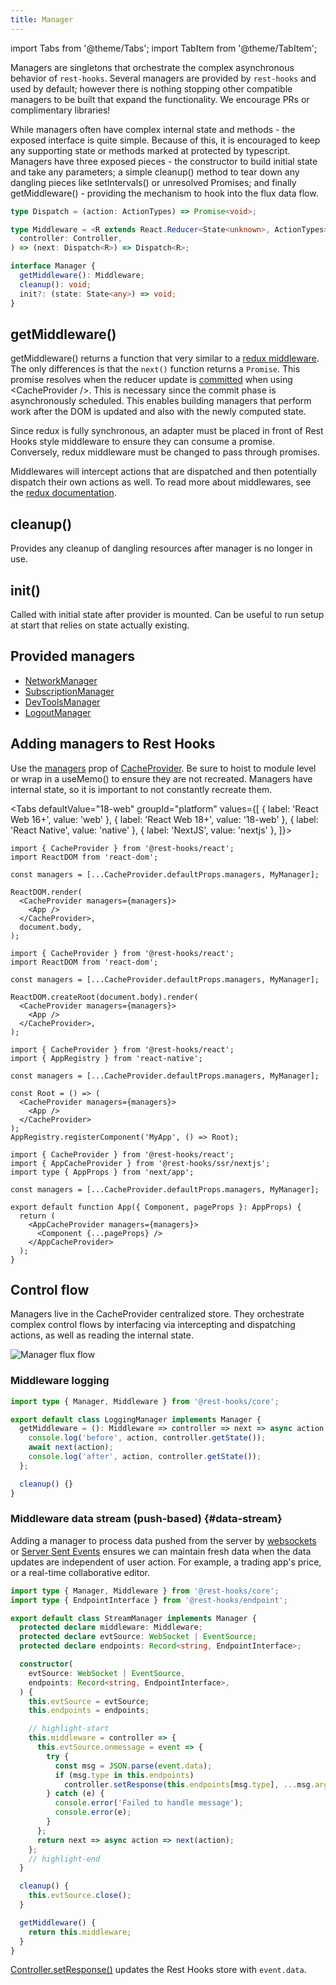 ```yaml
---
title: Manager
---
```


import Tabs from '@theme/Tabs';
import TabItem from '@theme/TabItem';

<head>
  <title>Manager - Powerful middlewares with global store knowledge</title>
  <meta name="docsearch:pagerank" content="20"/>
</head>

Managers are singletons that orchestrate the complex asynchronous behavior of `rest-hooks`.
Several managers are provided by `rest-hooks` and used by default; however there is nothing
stopping other compatible managers to be built that expand the functionality. We encourage
PRs or complimentary libraries!

While managers often have complex internal state and methods - the exposed interface is quite simple.
Because of this, it is encouraged to keep any supporting state or methods marked at protected by
typescript. Managers have three exposed pieces - the constructor to build initial state and
take any parameters; a simple cleanup() method to tear down any dangling pieces like setIntervals()
or unresolved Promises; and finally getMiddleware() - providing the mechanism to hook into
the flux data flow.

```typescript
type Dispatch = (action: ActionTypes) => Promise<void>;

type Middleware = <R extends React.Reducer<State<unknown>, ActionTypes>>(
  controller: Controller,
) => (next: Dispatch<R>) => Dispatch<R>;

interface Manager {
  getMiddleware(): Middleware;
  cleanup(): void;
  init?: (state: State<any>) => void;
}
```

## getMiddleware()

getMiddleware() returns a function that very similar to a [redux middleware](https://redux.js.org/advanced/middleware).
The only differences is that the `next()` function returns a `Promise`. This promise resolves when the reducer update is
[committed](https://indepth.dev/inside-fiber-in-depth-overview-of-the-new-reconciliation-algorithm-in-react/#general-algorithm)
when using <CacheProvider /\>. This is necessary since the commit phase is asynchronously scheduled. This enables building
managers that perform work after the DOM is updated and also with the newly computed state.

Since redux is fully synchronous, an adapter must be placed in front of Rest Hooks style middleware to
ensure they can consume a promise. Conversely, redux middleware must be changed to pass through promises.

Middlewares will intercept actions that are dispatched and then potentially dispatch their own actions as well.
To read more about middlewares, see the [redux documentation](https://redux.js.org/advanced/middleware).

## cleanup()

Provides any cleanup of dangling resources after manager is no longer in use.

## init()

Called with initial state after provider is mounted. Can be useful to run setup at start that
relies on state actually existing.

## Provided managers

- [NetworkManager](./NetworkManager.md)
- [SubscriptionManager](./SubscriptionManager.md)
- [DevToolsManager](./DevToolsManager.md)
- [LogoutManager](./LogoutManager.md)

## Adding managers to Rest Hooks

Use the [managers](./CacheProvider.md#managers) prop of [CacheProvider](./CacheProvider.md). Be
sure to hoist to module level or wrap in a useMemo() to ensure they are not recreated. Managers
have internal state, so it is important to not constantly recreate them.

<Tabs
defaultValue="18-web"
groupId="platform"
values={[
{ label: 'React Web 16+', value: 'web' },
{ label: 'React Web 18+', value: '18-web' },
{ label: 'React Native', value: 'native' },
{ label: 'NextJS', value: 'nextjs' },
]}>
<TabItem value="web">

```tsx title="/index.tsx"
import { CacheProvider } from '@rest-hooks/react';
import ReactDOM from 'react-dom';

const managers = [...CacheProvider.defaultProps.managers, MyManager];

ReactDOM.render(
  <CacheProvider managers={managers}>
    <App />
  </CacheProvider>,
  document.body,
);
```

</TabItem>

<TabItem value="18-web">

```tsx title="/index.tsx"
import { CacheProvider } from '@rest-hooks/react';
import ReactDOM from 'react-dom';

const managers = [...CacheProvider.defaultProps.managers, MyManager];

ReactDOM.createRoot(document.body).render(
  <CacheProvider managers={managers}>
    <App />
  </CacheProvider>,
);
```

</TabItem>

<TabItem value="native">

```tsx title="/index.tsx"
import { CacheProvider } from '@rest-hooks/react';
import { AppRegistry } from 'react-native';

const managers = [...CacheProvider.defaultProps.managers, MyManager];

const Root = () => (
  <CacheProvider managers={managers}>
    <App />
  </CacheProvider>
);
AppRegistry.registerComponent('MyApp', () => Root);
```

</TabItem>

<TabItem value="nextjs">

```tsx title="pages/_app.tsx"
import { CacheProvider } from '@rest-hooks/react';
import { AppCacheProvider } from '@rest-hooks/ssr/nextjs';
import type { AppProps } from 'next/app';

const managers = [...CacheProvider.defaultProps.managers, MyManager];

export default function App({ Component, pageProps }: AppProps) {
  return (
    <AppCacheProvider managers={managers}>
      <Component {...pageProps} />
    </AppCacheProvider>
  );
}
```

</TabItem>
</Tabs>

## Control flow

Managers live in the CacheProvider centralized store. They orchestrate complex control flows by interfacing
via intercepting and dispatching actions, as well as reading the internal state.

![Manager flux flow](/img/managers.png)

### Middleware logging

```typescript
import type { Manager, Middleware } from '@rest-hooks/core';

export default class LoggingManager implements Manager {
  getMiddleware = (): Middleware => controller => next => async action => {
    console.log('before', action, controller.getState());
    await next(action);
    console.log('after', action, controller.getState());
  };

  cleanup() {}
}
```

### Middleware data stream (push-based) {#data-stream}

Adding a manager to process data pushed from the server by [websockets](https://developer.mozilla.org/en-US/docs/Web/API/WebSockets_API)
or [Server Sent Events](https://developer.mozilla.org/en-US/docs/Web/API/Server-sent_events) ensures
we can maintain fresh data when the data updates are independent of user action. For example, a trading app's
price, or a real-time collaborative editor.

```typescript
import type { Manager, Middleware } from '@rest-hooks/core';
import type { EndpointInterface } from '@rest-hooks/endpoint';

export default class StreamManager implements Manager {
  protected declare middleware: Middleware;
  protected declare evtSource: WebSocket | EventSource;
  protected declare endpoints: Record<string, EndpointInterface>;

  constructor(
    evtSource: WebSocket | EventSource,
    endpoints: Record<string, EndpointInterface>,
  ) {
    this.evtSource = evtSource;
    this.endpoints = endpoints;

    // highlight-start
    this.middleware = controller => {
      this.evtSource.onmessage = event => {
        try {
          const msg = JSON.parse(event.data);
          if (msg.type in this.endpoints)
            controller.setResponse(this.endpoints[msg.type], ...msg.args, msg.data);
        } catch (e) {
          console.error('Failed to handle message');
          console.error(e);
        }
      };
      return next => async action => next(action);
    };
    // highlight-end
  }

  cleanup() {
    this.evtSource.close();
  }

  getMiddleware() {
    return this.middleware;
  }
}
```

[Controller.setResponse()](./Controller.md#setResponse) updates the Rest Hooks store
with `event.data`.
